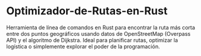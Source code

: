# Optimizador-de-Rutas-en-Rust
Herramienta de línea de comandos en Rust para encontrar la ruta más corta entre dos puntos geográficos usando datos de OpenStreetMap (Overpass API) y el algoritmo de Dijkstra. Ideal para planificar rutas, optimizar la logística o simplemente explorar el poder de la programación.
